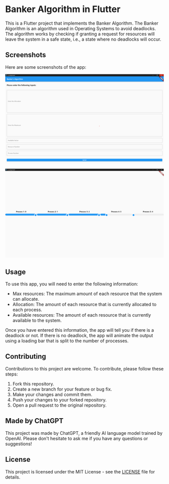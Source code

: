 # Banker Algorithm in Flutter

This is a Flutter project that implements the Banker Algorithm. The Banker Algorithm is an algorithm used in Operating Systems to avoid deadlocks. The algorithm works by checking if granting a request for resources will leave the system in a safe state, i.e., a state where no deadlocks will occur.

## Screenshots

Here are some screenshots of the app:

![Screenshot 1](/assets/Screenshot%202023-05-10%20015657.png)

![Screenshot 2](/assets/Screenshot%202023-05-10%20015810.png)

## Usage

To use this app, you will need to enter the following information:

- Max resources: The maximum amount of each resource that the system can allocate.
- Allocation: The amount of each resource that is currently allocated to each process.
- Available resources: The amount of each resource that is currently available to the system.

Once you have entered this information, the app will tell you if there is a deadlock or not. If there is no deadlock, the app will animate the output using a loading bar that is split to the number of processes.

## Contributing

Contributions to this project are welcome. To contribute, please follow these steps:

1. Fork this repository.
2. Create a new branch for your feature or bug fix.
3. Make your changes and commit them.
4. Push your changes to your forked repository.
5. Open a pull request to the original repository.

## Made by ChatGPT

This project was made by ChatGPT, a friendly AI language model trained by OpenAI. Please don't hesitate to ask me if you have any questions or suggestions!

## License

This project is licensed under the MIT License - see the [LICENSE](LICENSE) file for details.
